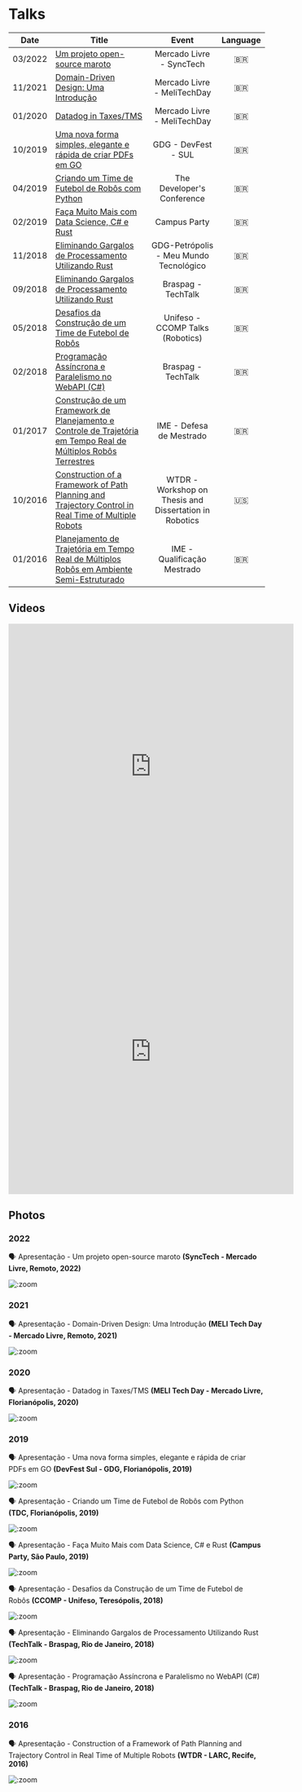 # Talks

|  Date   | Title                                                                                                                                                                                                   |                         Event                          | Language |
|:-------:|---------------------------------------------------------------------------------------------------------------------------------------------------------------------------------------------------------|:------------------------------------------------------:|:--------:|
| 03/2022 | [Um projeto open-source maroto](https://github.com/johnfercher/resume/blob/main/assets/docs/talks/synctech-maroto.pdf)                                                                                  |                Mercado Livre - SyncTech                | :brazil: |
| 11/2021 | [Domain-Driven Design: Uma Introdução](https://github.com/johnfercher/resume/blob/main/assets/docs/talks/melitechday-ddd.pdf)                                                                           |              Mercado Livre - MeliTechDay               | :brazil: |
| 01/2020 | [Datadog in Taxes/TMS](https://github.com/johnfercher/resume/blob/main/assets/docs/talks/melitechday-datadog.pdf)                                                                                       |              Mercado Livre - MeliTechDay               | :brazil: |
| 10/2019 | [Uma nova forma simples, elegante e rápida de criar PDFs em GO](https://github.com/johnfercher/resume/blob/main/assets/docs/talks/devfest-sul.pdf)                                                      |                  GDG - DevFest - SUL                   | :brazil: |
| 04/2019 | [Criando um Time de Futebol de Robôs com Python](https://github.com/johnfercher/resume/blob/main/assets/docs/talks/tdc-python/robotics.pdf)                                                             |               The Developer's Conference               | :brazil: |
| 02/2019 | [Faça Muito Mais com Data Science, C# e Rust](https://github.com/johnfercher/cpbr12)                                                                                                                    |                      Campus Party                      | :brazil: |
| 11/2018 | [Eliminando Gargalos de Processamento Utilizando Rust](https://github.com/johnfercher/resume/blob/main/assets/docs/talks/gdg-rust.pdf)                                                                  |         GDG-Petrópolis - Meu Mundo Tecnológico         | :brazil: |
| 09/2018 | [Eliminando Gargalos de Processamento Utilizando Rust](https://github.com/johnfercher/resume/blob/main/assets/docs/talks/braspag-rust.pdf)                                                              |                   Braspag - TechTalk                   | :brazil: |
| 05/2018 | [Desafios da Construção de um Time de Futebol de Robôs](https://github.com/johnfercher/resume/blob/main/assets/docs/talks/ccomp.pdf)                                                                    |            Unifeso - CCOMP Talks (Robotics)            | :brazil: |
| 02/2018 | [Programação Assíncrona e Paralelismo no WebAPI (C#)](https://github.com/johnfercher/resume/blob/main/assets/docs/talks/braspag-async.pdf)                                                              |                   Braspag - TechTalk                   | :brazil: |
| 01/2017 | [Construção de um Framework de Planejamento e Controle de Trajetória em Tempo Real de Múltiplos Robôs Terrestres](https://github.com/johnfercher/resume/blob/main/assets/docs/talks/master-defense.pdf) |                IME - Defesa de Mestrado                | :brazil: |
| 10/2016 | [Construction of a Framework of Path Planning and Trajectory Control in Real Time of Multiple Robots](https://github.com/johnfercher/resume/blob/main/assets/docs/talks/wtdr.pdf)                       | WTDR - Workshop on Thesis and Dissertation in Robotics |   :us:   |
| 01/2016 | [Planejamento de Trajetória em Tempo Real de Múltiplos Robôs em Ambiente Semi-Estruturado](https://github.com/johnfercher/resume/blob/main/assets/docs/talks/master-qualification.pdf)                  |              IME - Qualificação Mestrado               | :brazil: |

## Videos

<iframe width="560" height="560" src="https://www.youtube.com/embed/JCF_ZaydGuo" title="YouTube video player" frameborder="0" allow="accelerometer; autoplay; clipboard-write; encrypted-media; gyroscope; picture-in-picture; web-share" allowfullscreen></iframe>

<iframe width="560" height="560" src="https://www.youtube.com/embed/Gbz3Rt7BRnk" title="YouTube video player" frameborder="0" allow="accelerometer; autoplay; clipboard-write; encrypted-media; gyroscope; picture-in-picture; web-share" allowfullscreen></iframe>

## Photos

### 2022
:speaking_head: Apresentação - Um projeto open-source maroto **(SyncTech - Mercado Livre, Remoto, 2022)**

![](assets/images/melisync.jpeg ':zoom')


### 2021
:speaking_head: Apresentação - Domain-Driven Design: Uma Introdução **(MELI Tech Day - Mercado Livre, Remoto, 2021)**

![](assets/images/melitechday.jpeg ':zoom')

### 2020

:speaking_head: Apresentação - Datadog in Taxes/TMS **(MELI Tech Day - Mercado Livre, Florianópolis, 2020)**

![](assets/images/melitechday2.jpeg ':zoom')

### 2019

:speaking_head: Apresentação - Uma nova forma simples, elegante e rápida de criar PDFs em GO **(DevFest Sul - GDG, Florianópolis, 2019)**

![](assets/images/devfest.jpg ':zoom')

>

:speaking_head: Apresentação - Criando um Time de Futebol de Robôs com Python **(TDC, Florianópolis, 2019)**

![](assets/images/tdc.jpg ':zoom')

>

:speaking_head: Apresentação - Faça Muito Mais com Data Science, C# e Rust **(Campus Party, São Paulo, 2019)**

![](assets/images/campusparty.jpg ':zoom')

:speaking_head: Apresentação - Desafios da Construção de um Time de Futebol de Robôs **(CCOMP - Unifeso, Teresópolis, 2018)**

![](assets/images/unifeso.png ':zoom')

>

:speaking_head: Apresentação - Eliminando Gargalos de Processamento Utilizando Rust **(TechTalk - Braspag, Rio de Janeiro, 2018)**

![](assets/images/braspag-rust.jpeg ':zoom')

>

:speaking_head: Apresentação - Programação Assíncrona e Paralelismo no WebAPI (C#) **(TechTalk - Braspag, Rio de Janeiro, 2018)**

![](assets/images/braspag-parallel.png ':zoom')

### 2016

:speaking_head: Apresentação - Construction of a Framework of Path Planning and Trajectory Control in Real Time of Multiple Robots **(WTDR - LARC, Recife, 2016)**

![](assets/images/wtdr.jpg ':zoom')